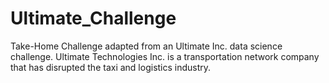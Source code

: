 # Ultimate_Challenge
Take-Home Challenge adapted from an Ultimate Inc. data science challenge. 
Ultimate Technologies Inc. is a transportation network company that has disrupted the taxi and logistics industry.
